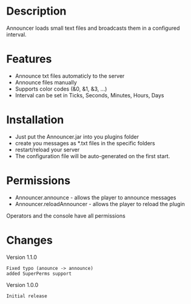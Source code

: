  Description
=============

Announcer loads small text files and broadcasts them in a configured interval.


 Features
=============

- Announce txt files automaticly to the server
- Announce files manually
- Supports color codes (&0, &1, &3, ...)
- Interval can be set in Ticks, Seconds, Minutes, Hours, Days


Installation
=============

- Just put the Announcer.jar into you plugins folder
- create you messages as *.txt files in the specific folders
- restart/reload your server
- The configuration file will be auto-generated on the first start.


 Permissions
=============

- Announcer.announce - allows the player to announce messages
- Announcer.reloadAnnouncer - allows the player to reload the plugin

Operators and the console have all permissions


 Changes
=============

Version 1.1.0

    Fixed typo (anounce -> announce)
    added SuperPerms support

Version 1.0.0

    Initial release